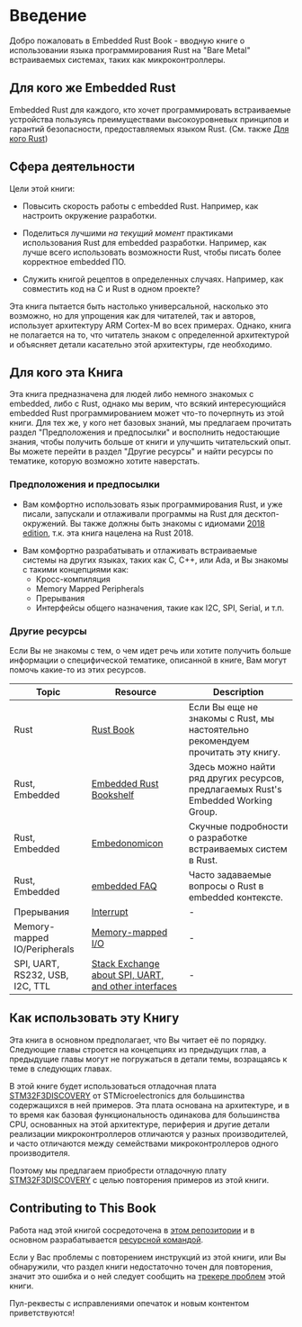# Введение

Добро пожаловать в Embedded Rust Book - вводную книгe о использовании языка
программирования Rust на "Bare Metal" встраиваемых системах, таких как микроконтроллеры.

## Для кого же Embedded Rust
Embedded Rust для каждого, кто хочет программировать встраиваемые устройства пользуясь преимуществами
высокоуровневых принципов и гарантий безопасности, предоставляемых языком Rust.
(См. также [Для кого Rust](https://doc.rust-lang.org/book/2018-edition/ch00-00-introduction.html))

## Сфера деятельности

Цели этой книги:

* Повысить скорость работы с embedded Rust.
  Например, как настроить окружение разработки.

* Поделиться лучшими *на текущий момент* практиками использования Rust для embedded разработки.
  Например, как лучше всего использовать возможности Rust, чтобы писать более корректное
  embedded ПО.

* Служить книгой рецептов в определенных случаях. Например, как совместить код на C и Rust
  в одном проекте?

Эта книга пытается быть настолько универсальной, насколько это возможно, но для
упрощения как для читателей, так и авторов, использует архитектуру ARM Cortex-M
во всех примерах. Однако, книга не полагается на то, что читатель знаком с определенной
архитектурой и объясняет детали касательно этой архитектуры, где необходимо.

## Для кого эта Книга
Эта книга предназначена для людей либо немного знакомых с embedded, либо с Rust, однако мы верим,
что всякий интересующийся embedded Rust программированием может что-то почерпнуть из этой книги.
Для тех же, у кого нет базовых знаний, мы предлагаем прочитать раздел "Предположения и предпосылки"
и восполнить недостающие знания, чтобы получить больше от книги и улучшить читательский опыт.
Вы можете перейти в раздел "Другие ресурсы" и найти ресурсы по тематике, которую возможно хотите наверстать.

### Предположения и предпосылки

* Вам комфортно использовать язык программирования Rust, и уже писали, запускали
  и отлаживали программы на Rust для десктоп-окружений. Вы также должны быть знакомы
  с идиомами [2018 edition], т.к. эта книга нацелена на Rust 2018.

[2018 edition]: https://doc.rust-lang.org/edition-guide/

* Вам комфортно разрабатывать и отлаживать встраиваемые системы на других языках,
  таких как C, C++, или Ada, и Вы знакомы с такими концепциями как:
    * Кросс-компиляция
    * Memory Mapped Peripherals
    * Прерывания
    * Интерфейсы общего назначения, такие как I2C, SPI, Serial, и т.п.

### Другие ресурсы
Если Вы не знакомы с тем, о чем идет речь или хотите получить больше информации о
специфической тематике, описанной в книге, Вам могут помочь какие-то из этих ресурсов.

| Topic        | Resource | Description |
|--------------|----------|-------------|
| Rust         | [Rust Book](https://doc.rust-lang.org/book/) | Если Вы еще не знакомы с Rust, мы настоятельно рекомендуем прочитать эту книгу. |
| Rust, Embedded | [Embedded Rust Bookshelf](https://docs.rust-embedded.org) | Здесь можно найти ряд других ресурсов, предлагаемых Rust's Embedded Working Group. |
| Rust, Embedded | [Embedonomicon](https://docs.rust-embedded.org/embedonomicon/) | Скучные подробности о разработке встраиваемых систем в Rust. |
| Rust, Embedded | [embedded FAQ](https://docs.rust-embedded.org/faq.html) | Часто задаваемые вопросы о  Rust в embedded контексте. |
| Прерывания | [Interrupt](https://en.wikipedia.org/wiki/Interrupt) | - |
| Memory-mapped IO/Peripherals | [Memory-mapped I/O](https://en.wikipedia.org/wiki/Memory-mapped_I/O) | - |
| SPI, UART, RS232, USB, I2C, TTL | [Stack Exchange about SPI, UART, and other interfaces](https://electronics.stackexchange.com/questions/37814/usart-uart-rs232-usb-spi-i2c-ttl-etc-what-are-all-of-these-and-how-do-th) | - |

## Как использовать эту Книгу

Эта книга в основном предполагает, что Вы читает её по порядку. Следующие
главы строется на концепциях из предыдущих глав, а предыдущие главы могут не
погружаться в детали темы, возращаясь к теме в следующих главах.

В этой книге будет использоваться отладочная плата [STM32F3DISCOVERY] от
STMicroelectronics для большинства содержащихся в ней примеров. Эта плата
основана на архитектуре, и в то время как базовая функциональность одинакова
для большинства CPU, основанных на этой архитектуре, периферия и другие детали
реализации микроконтроллеров отличаются у разных производителей, и часто
отличаются между семействами микроконтроллеров одного производителя.

Поэтому мы предлагаем приобрести отладочную плату [STM32F3DISCOVERY]
с целью повторения примеров из этой книги.

[STM32F3DISCOVERY]: http://www.st.com/en/evaluation-tools/stm32f3discovery.html

## Contributing to This Book

Работа над этой книгой сосредоточена в [этом репозитории] и в основном
разрабатывается [ресурсной командой].

[этом репозитории]: https://github.com/rust-embedded/book
[ресурсной командой]: https://github.com/rust-embedded/wg#the-resources-team

Если у Вас проблемы с повторением инструкций из этой книги, или Вы обнаружили,
что раздел книги недостаточно точен для повторения, значит это ошибка и о ней
следует сообщить на [трекере проблем] этой книги.

[трекере проблем]: https://github.com/rust-embedded/book/issues/

Пул-реквесты с исправлениями опечаток и новым контентом приветствуются!
